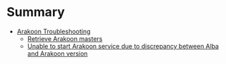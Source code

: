 # Summary

* [Arakoon Troubleshooting](docs/troubleshooting.md)
    * [Retrieve Arakoon masters](docs/retrieveArakoonMasters.md)
    * [Unable to start Arakoon service due to discrepancy between Alba and Arakoon version](docs/unableToStartArakoonServiceDueToDiscrepancyBetweenAlbaAndArakoonVersion.md)